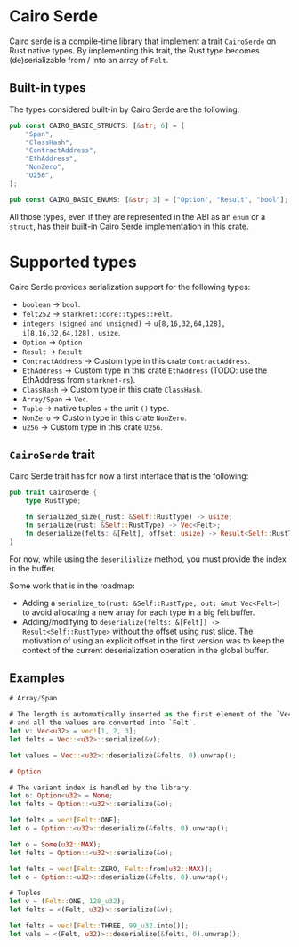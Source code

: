 # Cairo Serde

Cairo serde is a compile-time library that implement a trait `CairoSerde` on Rust native types.
By implementing this trait, the Rust type becomes (de)serializable from / into an array of `Felt`.

## Built-in types

The types considered built-in by Cairo Serde are the following:

```rust
pub const CAIRO_BASIC_STRUCTS: [&str; 6] = [
    "Span",
    "ClassHash",
    "ContractAddress",
    "EthAddress",
    "NonZero",
    "U256",
];

pub const CAIRO_BASIC_ENUMS: [&str; 3] = ["Option", "Result", "bool"];
```

All those types, even if they are represented in the ABI as an `enum` or a `struct`, has their built-in Cairo Serde implementation in this crate.

# Supported types

Cairo Serde provides serialization support for the following types:

- `boolean` -> `bool`.
- `felt252` -> `starknet::core::types::Felt`.
- `integers (signed and unsigned)` -> `u[8,16,32,64,128], i[8,16,32,64,128], usize`.
- `Option` -> `Option`
- `Result` -> `Result`
- `ContractAddress` -> Custom type in this crate `ContractAddress`.
- `EthAddress` -> Custom type in this crate `EthAddress` (TODO: use the EthAddress from `starknet-rs`).
- `ClassHash` -> Custom type in this crate `ClassHash`.
- `Array/Span` -> `Vec`.
- `Tuple` -> native tuples + the unit `()` type.
- `NonZero` -> Custom type in this crate `NonZero`.
- `u256` -> Custom type in this crate `U256`.

## `CairoSerde` trait

Cairo Serde trait has for now a first interface that is the following:

```rust
pub trait CairoSerde {
    type RustType;

    fn serialized_size(_rust: &Self::RustType) -> usize;
    fn serialize(rust: &Self::RustType) -> Vec<Felt>;
    fn deserialize(felts: &[Felt], offset: usize) -> Result<Self::RustType>;
}
```

For now, while using the `deserilialize` method, you must provide the index in the buffer.

Some work that is in the roadmap:

- Adding a `serialize_to(rust: &Self::RustType, out: &mut Vec<Felt>)` to avoid allocating a new array for each type in a big felt buffer.
- Adding/modifying to `deserialize(felts: &[Felt]) -> Result<Self::RustType>` without the offset using rust slice. The motivation of using an explicit offset in the first version was to keep the context of the current deserialization operation in the global buffer.

## Examples

```rust
# Array/Span

# The length is automatically inserted as the first element of the `Vec`
# and all the values are converted into `Felt`.
let v: Vec<u32> = vec![1, 2, 3];
let felts = Vec::<u32>::serialize(&v);

let values = Vec::<u32>::deserialize(&felts, 0).unwrap();
```

```rust
# Option

# The variant index is handled by the library.
let o: Option<u32> = None;
let felts = Option::<u32>::serialize(&o);

let felts = vec![Felt::ONE];
let o = Option::<u32>::deserialize(&felts, 0).unwrap();

let o = Some(u32::MAX);
let felts = Option::<u32>::serialize(&o);

let felts = vec![Felt::ZERO, Felt::from(u32::MAX)];
let o = Option::<u32>::deserialize(&felts, 0).unwrap();
```

```rust
# Tuples
let v = (Felt::ONE, 128_u32);
let felts = <(Felt, u32)>::serialize(&v);

let felts = vec![Felt::THREE, 99_u32.into()];
let vals = <(Felt, u32)>::deserialize(&felts, 0).unwrap();
```
